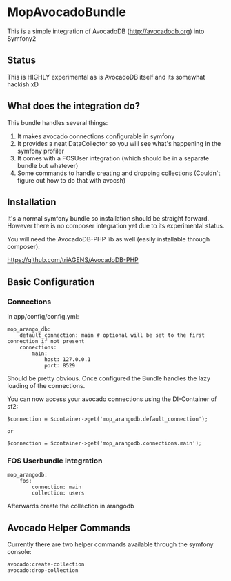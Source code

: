 # MopAvocadoBundle

This is a simple integration of AvocadoDB (http://avocadodb.org) into Symfony2

## Status

This is HIGHLY experimental as is AvocadoDB itself and its somewhat hackish xD

## What does the integration do?

This bundle handles several things:

1. It makes avocado connections configurable in symfony
2. It provides a neat DataCollector so you will see what's happening in the symfony profiler
3. It comes with a FOSUser integration (which should be in a separate bundle but whatever)
4. Some commands to handle creating and dropping collections (Couldn't figure out how to do that with avocsh)

## Installation

It's a normal symfony bundle so installation should be straight forward. However there is no composer integration yet
due to its experimental status.

You will need the AvocadoDB-PHP lib as well (easily installable through composer):

https://github.com/triAGENS/AvocadoDB-PHP

## Basic Configuration

### Connections
in app/config/config.yml:

```
mop_arango_db:
    default_connection: main # optional will be set to the first connection if not present
    connections:
        main: 
            host: 127.0.0.1
            port: 8529
```
Should be pretty obvious. Once configured the Bundle handles the lazy loading of the connections.


You can now access your avocado connections using the DI-Container of sf2:
```
$connection = $container->get('mop_arangodb.default_connection');

or

$connection = $container->get('mop_arangodb.connections.main');
```

### FOS Userbundle integration

```
mop_arangodb:
    fos:
        connection: main
        collection: users
```
Afterwards create the collection in arangodb

## Avocado Helper Commands

Currently there are two helper commands available through the symfony console:

```
avocado:create-collection
avocado:drop-collection
```
